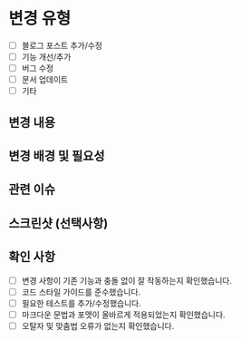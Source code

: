 # 변경 유형

- [ ] 블로그 포스트 추가/수정
- [ ] 기능 개선/추가
- [ ] 버그 수정
- [ ] 문서 업데이트
- [ ] 기타

## 변경 내용

<!-- 변경된 내용 및 추가/수정한 사항을 상세하게 작성합니다. -->

## 변경 배경 및 필요성

<!-- 해당 변경을 진행한 이유와 배경을 설명해주세요. 블로그 포스트 추가의 경우 생략 가능합니다. -->

## 관련 이슈

<!-- 관련 이슈 번호 또는 링크를 기입합니다. (예: #123) -->

## 스크린샷 (선택사항)

<!-- 변경 사항에 대한 시각적 자료가 필요한 경우 스크린샷을 첨부해주세요. -->

## 확인 사항

- [ ] 변경 사항이 기존 기능과 충돌 없이 잘 작동하는지 확인했습니다.
- [ ] 코드 스타일 가이드를 준수했습니다.
- [ ] 필요한 테스트를 추가/수정했습니다.
- [ ] 마크다운 문법과 포맷이 올바르게 적용되었는지 확인했습니다.
- [ ] 오탈자 및 맞춤법 오류가 없는지 확인했습니다. 